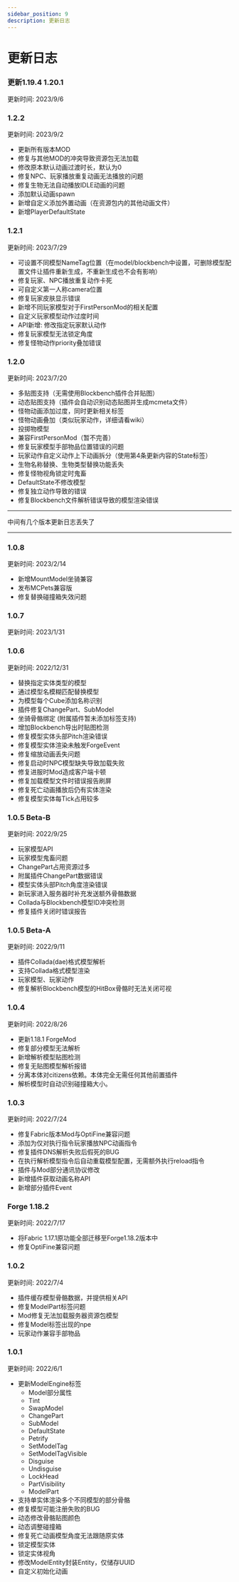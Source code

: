 ```yaml
---
sidebar_position: 9
description: 更新日志
---
```


# 更新日志

### 更新1.19.4 1.20.1

更新时间: 2023/9/6

### 1.2.2

更新时间: 2023/9/2

- 更新所有版本MOD
- 修复与其他MOD的冲突导致资源包无法加载
- 修改原本默认动画过渡时长，默认为0
- 修复NPC、玩家播放重复动画无法播放的问题
- 修复生物无法自动播放IDLE动画的问题
- 添加默认动画spawn
- 新增自定义添加外置动画（在资源包内的其他动画文件）
- 新增PlayerDefaultState

### 1.2.1

更新时间: 2023/7/29

- 可设置不同模型NameTag位置（在model/blockbench中设置，可删除模型配置文件让插件重新生成，不重新生成也不会有影响）
- 修复玩家、NPC播放重复动作卡死
- 可自定义第一人称camera位置
- 修复玩家皮肤显示错误
- 新增不同玩家模型对于FirstPersonMod的相关配置
- 自定义玩家模型动作过度时间
- API新增: 修改指定玩家默认动作
- 修复玩家模型无法锁定角度
- 修复怪物动作priority叠加错误

### 1.2.0

更新时间: 2023/7/20

- 多贴图支持（无需使用Blockbench插件合并贴图）
- 动态贴图支持（插件会自动识别动态贴图并生成mcmeta文件）
- 怪物动画添加过度，同时更新相关标签
- 怪物动画叠加（类似玩家动作，详细请看wiki）
- 投掷物模型
- 兼容FirstPersonMod（暂不完善）
- 修复玩家模型手部物品位置错误的问题
- 玩家动作自定义动作上下动画拆分（使用第4条更新内容的State标签）
- 生物名称替换、生物类型替换功能丢失
- 修复怪物视角锁定时鬼畜
- DefaultState不修改模型
- 修复独立动作导致的错误
- 修复Blockbench文件解析错误导致的模型渲染错误

---

中间有几个版本更新日志丢失了

---

### 1.0.8

更新时间: 2023/2/14


- 新增MountModel坐骑兼容
- 发布MCPets兼容版
- 修复替换碰撞箱失效问题


### 1.0.7

更新时间: 2023/1/31




### 1.0.6

更新时间: 2022/12/31


- 替换指定实体类型的模型
- 通过模型名模糊匹配替换模型
- 为模型每个Cube添加名称识别
- 插件修复ChangePart、SubModel
- 坐骑骨骼绑定 (附属插件暂未添加标签支持)
- 增加Blockbench导出时贴图检测
- 修复模型实体头部Pitch渲染错误
- 修复模型实体渲染未触发ForgeEvent
- 修复缩放动画丢失问题
- 修复启动时NPC模型缺失导致加载失败
- 修复进服时Mod造成客户端卡顿
- 修复加载模型文件时错误报告刷屏
- 修复死亡动画播放后仍有实体渲染
- 修复模型实体每Tick占用较多


### 1.0.5 Beta-B

更新时间: 2022/9/25


- 玩家模型API
- 玩家模型鬼畜问题
- ChangePart占用资源过多
- 附属插件ChangePart数据错误
- 模型实体头部Pitch角度渲染错误
- 新玩家进入服务器时补充发送额外骨骼数据
- Collada与Blockbench模型ID冲突检测
- 修复插件关闭时错误报告


### 1.0.5 Beta-A

更新时间: 2022/9/11


- 插件Collada(dae)格式模型解析
- 支持Collada格式模型渲染
- 玩家模型、玩家动作
- 修复解析Blockbench模型的HitBox骨骼时无法关闭可视


### 1.0.4

更新时间: 2022/8/26


- 更新1.18.1 ForgeMod
- 修复部分模型无法解析
- 新增解析模型贴图检测
- 修复无贴图模型解析报错
- 分离本体对citizens依赖。本体完全无需任何其他前置插件
- 解析模型时自动识别碰撞箱大小。


### 1.0.3

更新时间: 2022/7/24


- 修复Fabric版本Mod与OptiFine兼容问题
- 添加为仅对执行指令玩家播放NPC动画指令
- 修复插件DNS解析失败后假死的BUG
- 在执行解析模型指令后自动重载模型配置，无需额外执行reload指令
- 插件与Mod部分通讯协议修改
- 新增插件获取动画名称API
- 新增部分插件Event


### Forge 1.18.2

更新时间: 2022/7/17

- 将Fabric 1.17.1原功能全部迁移至Forge1.18.2版本中
- 修复OptiFine兼容问题

### 1.0.2

更新时间: 2022/7/4



- 插件缓存模型骨骼数据，并提供相关API
- 修复ModelPart标签问题
- Mod修复无法加载服务器资源包模型
- 修复Model标签出现的npe
- 玩家动作兼容手部物品



### 1.0.1

更新时间: 2022/6/1


- 更新ModelEngine标签
  - Model部分属性
  - Tint
  - SwapModel
  - ChangePart
  - SubModel
  - DefaultState
  - Petrify
  - SetModelTag
  - SetModelTagVisible
  - Disguise
  - Undisguise
  - LockHead
  - PartVisibility
  - ModelPart
- 支持单实体渲染多个不同模型的部分骨骼
- 修复模型可能注册失败的BUG
- 动态修改骨骼贴图颜色
- 动态调整碰撞箱
- 修复死亡动画模型角度无法跟随原实体
- 锁定模型实体
- 锁定实体视角
- 修改ModelEntity封装Entity，仅储存UUID
- 自定义初始化动画



